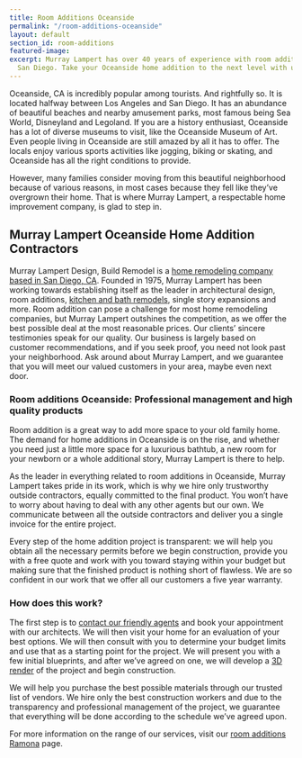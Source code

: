 ```yaml
---
title: Room Additions Oceanside
permalink: "/room-additions-oceanside"
layout: default
section_id: room-additions
featured-image: 
excerpt: Murray Lampert has over 40 years of experience with room additions in Oceanside,
  San Diego. Take your Oceanside home addition to the next level with us.
---
```


Oceanside, CA is incredibly popular among tourists. And rightfully so. It is located halfway between Los Angeles and San Diego. It has an abundance of beautiful beaches and nearby amusement parks, most famous being Sea World, Disneyland and Legoland. If you are a history enthusiast, Oceanside has a lot of diverse museums to visit, like the Oceanside Museum of Art. Even people living in Oceanside are still amazed by all it has to offer. The locals enjoy various sports activities like jogging, biking or skating, and Oceanside has all the right conditions to provide.

However, many families consider moving from this beautiful neighborhood because of various reasons, in most cases because they fell like they’ve overgrown their home. That is where Murray Lampert, a respectable home improvement company, is glad to step in.

## Murray Lampert Oceanside Home Addition Contractors

Murray Lampert Design, Build Remodel is a <a href="http://murraylampert.com/san-diego-home-design-services/">home remodeling company based in San Diego, CA</a>. Founded in 1975, Murray Lampert has been working towards establishing itself as the leader in architectural design, room additions, <a href="http://murraylampert.com/san-diego-kitchen-remodeling-services/">kitchen and bath remodels</a>, single story expansions and more. Room addition can pose a challenge for most home remodeling companies, but Murray Lampert outshines the competition, as we offer the best possible deal at the most reasonable prices. Our clients’ sincere testimonies speak for our quality. Our business is largely based on customer recommendations, and if you seek proof, you need not look past your neighborhood. Ask around about Murray Lampert, and we guarantee that you will meet our valued customers in your area, maybe even next door.
<h3>Room additions Oceanside: Professional management and high quality products</h3>
Room addition is a great way to add more space to your old family home. The demand for home additions in Oceanside is on the rise, and whether you need just a little more space for a luxurious bathtub, a new room for your newborn or a whole additional story, Murray Lampert is there to help.

As the leader in everything related to room additions in Oceanside, Murray Lampert takes pride in its work, which is why we hire only trustworthy outside contractors, equally committed to the final product. You won’t have to worry about having to deal with any other agents but our own. We communicate between all the outside contractors and deliver you a single invoice for the entire project.

Every step of the home addition project is transparent: we will help you obtain all the necessary permits before we begin construction, provide you with a free quote and work with you toward staying within your budget but making sure that the finished product is nothing short of flawless. We are so confident in our work that we offer all our customers a five year warranty.
<h3>How does this work?</h3>
The first step is to <a href="http://murraylampert.com/contact/">contact our friendly agents</a> and book your appointment with our architects. We will then visit your home for an evaluation of your best options. We will then consult with you to determine your budget limits and use that as a starting point for the project. We will present you with a few initial blueprints, and after we’ve agreed on one, we will develop a <a href="http://murraylampert.com/3d-architectural-rendering-services/">3D render</a> of the project and begin construction.

We will help you purchase the best possible materials through our trusted list of vendors. We hire only the best construction workers and due to the transparency and professional management of the project, we guarantee that everything will be done according to the schedule we’ve agreed upon.

For more information on the range of our services, visit our <a href="http://murraylampert.com/room-additions-ramona">room additions Ramona</a> page.
